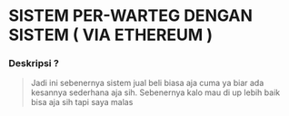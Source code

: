 # SISTEM PER-WARTEG DENGAN SISTEM ( VIA ETHEREUM )
### Deskripsi ?
> Jadi ini sebenernya sistem jual beli biasa aja cuma ya biar ada kesannya sederhana aja sih. Sebenernya kalo mau di up lebih baik bisa aja sih tapi saya malas
